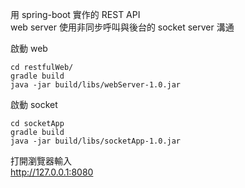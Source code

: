 用 spring-boot 實作的 REST API  
web server 使用非同步呼叫與後台的 socket server 溝通  

啟動 web
```
cd restfulWeb/
gradle build
java -jar build/libs/webServer-1.0.jar
```

啟動 socket
```
cd socketApp
gradle build
java -jar build/libs/socketApp-1.0.jar
```

打開瀏覽器輸入  
http://127.0.0.1:8080
